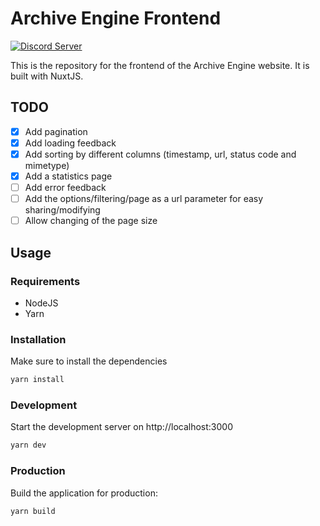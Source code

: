 # Archive Engine Frontend

[![Discord Server](https://img.shields.io/discord/979589333524820018?color=7289da&label=DISCORD&style=flat-square&logo=appveyor)](https://discord.gg/k8RcgxpnBS)

This is the repository for the frontend of the Archive Engine website. It is built with NuxtJS.

## TODO

- [x] Add pagination
- [x] Add loading feedback
- [x] Add sorting by different columns (timestamp, url, status code and mimetype)
- [x] Add a statistics page
- [ ] Add error feedback
- [ ] Add the options/filtering/page as a url parameter for easy sharing/modifying
- [ ] Allow changing of the page size

## Usage

### Requirements

- NodeJS
- Yarn

### Installation
Make sure to install the dependencies

```bash
yarn install
```

### Development

Start the development server on http://localhost:3000

```bash
yarn dev
```

### Production

Build the application for production:

```bash
yarn build
```
